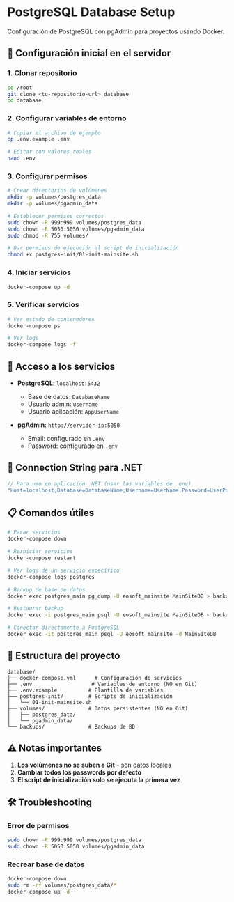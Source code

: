 # PostgreSQL Database Setup

Configuración de PostgreSQL con pgAdmin para proyectos usando Docker.

## 🚀 Configuración inicial en el servidor

### 1. Clonar repositorio
```bash
cd /root
git clone <tu-repositorio-url> database
cd database
```

### 2. Configurar variables de entorno
```bash
# Copiar el archivo de ejemplo
cp .env.example .env

# Editar con valores reales
nano .env
```

### 3. Configurar permisos
```bash
# Crear directorios de volúmenes
mkdir -p volumes/postgres_data
mkdir -p volumes/pgadmin_data

# Establecer permisos correctos
sudo chown -R 999:999 volumes/postgres_data
sudo chown -R 5050:5050 volumes/pgadmin_data
sudo chmod -R 755 volumes/

# Dar permisos de ejecución al script de inicialización
chmod +x postgres-init/01-init-mainsite.sh
```

### 4. Iniciar servicios
```bash
docker-compose up -d
```

### 5. Verificar servicios
```bash
# Ver estado de contenedores
docker-compose ps

# Ver logs
docker-compose logs -f
```

## 🔑 Acceso a los servicios

- **PostgreSQL**: `localhost:5432`
  - Base de datos: `DatabaseName`
  - Usuario admin: `Username`
  - Usuario aplicación: `AppUserName`

- **pgAdmin**: `http://servidor-ip:5050`
  - Email: configurado en `.env`
  - Password: configurado en `.env`

## 🔌 Connection String para .NET

```csharp
// Para uso en aplicación .NET (usar las variables de .env)
"Host=localhost;Database=DatabaseName;Username=UserName;Password=UserPassword"
```

## 📋 Comandos útiles

```bash
# Parar servicios
docker-compose down

# Reiniciar servicios
docker-compose restart

# Ver logs de un servicio específico
docker-compose logs postgres

# Backup de base de datos
docker exec postgres_main pg_dump -U eosoft_mainsite MainSiteDB > backups/backup_$(date +%Y%m%d).sql

# Restaurar backup
docker exec -i postgres_main psql -U eosoft_mainsite MainSiteDB < backups/backup_20240101.sql

# Conectar directamente a PostgreSQL
docker exec -it postgres_main psql -U eosoft_mainsite -d MainSiteDB
```

## 📁 Estructura del proyecto

```
database/
├── docker-compose.yml      # Configuración de servicios
├── .env                   # Variables de entorno (NO en Git)
├── .env.example          # Plantilla de variables
├── postgres-init/        # Scripts de inicialización
│   └── 01-init-mainsite.sh
├── volumes/              # Datos persistentes (NO en Git)
│   ├── postgres_data/
│   └── pgadmin_data/
└── backups/              # Backups de BD
```

## ⚠️ Notas importantes

1. **Los volúmenes no se suben a Git** - son datos locales
2. **Cambiar todos los passwords por defecto**
3. **El script de inicialización solo se ejecuta la primera vez**

## 🛠️ Troubleshooting

### Error de permisos
```bash
sudo chown -R 999:999 volumes/postgres_data
sudo chown -R 5050:5050 volumes/pgadmin_data
```

### Recrear base de datos
```bash
docker-compose down
sudo rm -rf volumes/postgres_data/*
docker-compose up -d
```